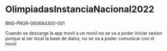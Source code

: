 # OlimpiadasInstanciaNacional2022

BNS-PRGR-060684300-001

Cuando se descarga la app movil a un movil no se va a poder iniciar sesion porque al ser local la base de datos, no se va a poder comunicar con el movil
